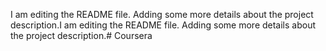 I am editing the README file. Adding some more details about the project description.I am editing the README file. Adding some more details about the project description.# Coursera
